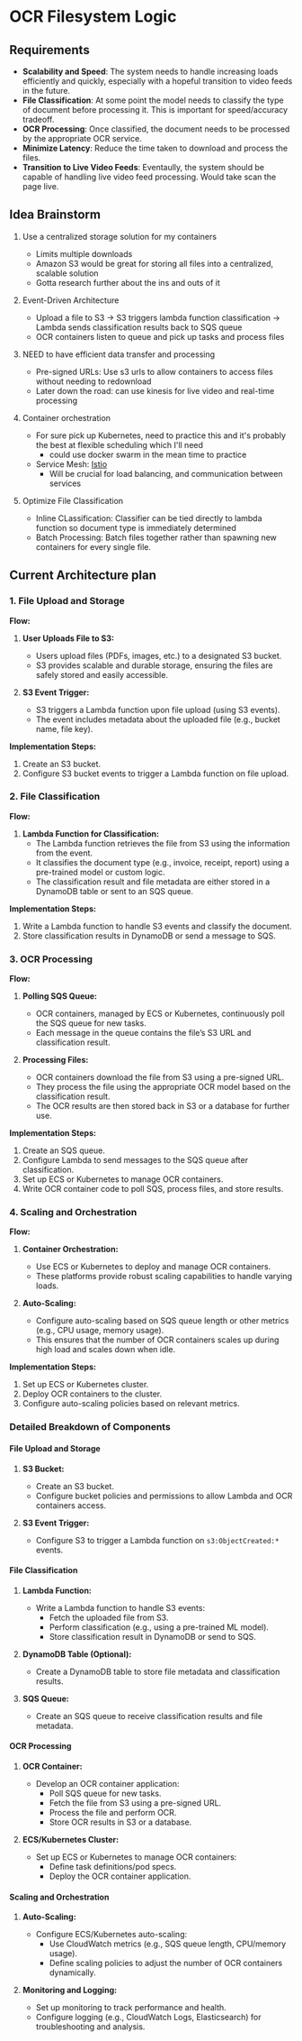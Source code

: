 # OCR Filesystem Logic

## Requirements

- **Scalability and Speed**: The system needs to handle increasing loads efficiently and quickly,
  especially with a hopeful transition to video feeds in the future.
- **File Classification**: At some point the model needs to classify the type of document before processing it.
  This is important for speed/accuracy tradeoff.
- **OCR Processing**: Once classified, the document needs to be processed by the appropriate OCR service.
- **Minimize Latency**: Reduce the time taken to download and process the files.
- **Transition to Live Video Feeds**: Eventaully, the system should be capable of handling live video feed processing. Would take scan the page live.

## Idea Brainstorm

1. Use a centralized storage solution for my containers
    - Limits multiple downloads
    - Amazon S3 would be great for storing all files into a centralized, scalable solution
    - Gotta research further about the ins and outs of it

2. Event-Driven Architecture
    - Upload a file to S3 -> S3 triggers lambda function classification -> Lambda sends classification results back to SQS queue
    - OCR containers listen to queue and pick up tasks and process files

3. NEED to have efficient data transfer and processing
    - Pre-signed URLs: Use s3 urls to allow containers to access files without needing to redownload
    - Later down the road: can use kinesis for live video and real-time processing

4. Container orchestration
    - For sure pick up Kubernetes, need to practice this and it's probably the best at flexible scheduling which I'll need
        - could use docker swarm in the mean time to practice
    - Service Mesh: [Istio](https://istio.io/latest/about/service-mesh/)
        - Will be crucial for load balancing, and communication between services

5. Optimize File Classification
    - Inline CLassification: Classifier can be tied directly to lambda function so document type is immediately determined
    - Batch Processing: Batch files together rather than spawning new containers for every single file.

## Current Architecture plan

### 1. File Upload and Storage

**Flow:**

1. **User Uploads File to S3:**
   - Users upload files (PDFs, images, etc.) to a designated S3 bucket.
   - S3 provides scalable and durable storage, ensuring the files are safely stored and easily accessible.

2. **S3 Event Trigger:**
   - S3 triggers a Lambda function upon file upload (using S3 events).
   - The event includes metadata about the uploaded file (e.g., bucket name, file key).

**Implementation Steps:**

1. Create an S3 bucket.
2. Configure S3 bucket events to trigger a Lambda function on file upload.

### 2. File Classification

**Flow:**

1. **Lambda Function for Classification:**
   - The Lambda function retrieves the file from S3 using the information from the event.
   - It classifies the document type (e.g., invoice, receipt, report) using a pre-trained model or custom logic.
   - The classification result and file metadata are either stored in a DynamoDB table or sent to an SQS queue.

**Implementation Steps:**

1. Write a Lambda function to handle S3 events and classify the document.
2. Store classification results in DynamoDB or send a message to SQS.

### 3. OCR Processing

**Flow:**

1. **Polling SQS Queue:**
   - OCR containers, managed by ECS or Kubernetes, continuously poll the SQS queue for new tasks.
   - Each message in the queue contains the file’s S3 URL and classification result.

2. **Processing Files:**
   - OCR containers download the file from S3 using a pre-signed URL.
   - They process the file using the appropriate OCR model based on the classification result.
   - The OCR results are then stored back in S3 or a database for further use.

**Implementation Steps:**

1. Create an SQS queue.
2. Configure Lambda to send messages to the SQS queue after classification.
3. Set up ECS or Kubernetes to manage OCR containers.
4. Write OCR container code to poll SQS, process files, and store results.

### 4. Scaling and Orchestration

**Flow:**

1. **Container Orchestration:**
   - Use ECS or Kubernetes to deploy and manage OCR containers.
   - These platforms provide robust scaling capabilities to handle varying loads.

2. **Auto-Scaling:**
   - Configure auto-scaling based on SQS queue length or other metrics (e.g., CPU usage, memory usage).
   - This ensures that the number of OCR containers scales up during high load and scales down when idle.

**Implementation Steps:**

1. Set up ECS or Kubernetes cluster.
2. Deploy OCR containers to the cluster.
3. Configure auto-scaling policies based on relevant metrics.

### Detailed Breakdown of Components

#### File Upload and Storage

1. **S3 Bucket:**
   - Create an S3 bucket.
   - Configure bucket policies and permissions to allow Lambda and OCR containers access.

2. **S3 Event Trigger:**
   - Configure S3 to trigger a Lambda function on `s3:ObjectCreated:*` events.

#### File Classification

1. **Lambda Function:**
   - Write a Lambda function to handle S3 events:
     - Fetch the uploaded file from S3.
     - Perform classification (e.g., using a pre-trained ML model).
     - Store classification result in DynamoDB or send to SQS.

2. **DynamoDB Table (Optional):**
   - Create a DynamoDB table to store file metadata and classification results.

3. **SQS Queue:**
   - Create an SQS queue to receive classification results and file metadata.

#### OCR Processing

1. **OCR Container:**
   - Develop an OCR container application:
     - Poll SQS queue for new tasks.
     - Fetch the file from S3 using a pre-signed URL.
     - Process the file and perform OCR.
     - Store OCR results in S3 or a database.

2. **ECS/Kubernetes Cluster:**
   - Set up ECS or Kubernetes to manage OCR containers:
     - Define task definitions/pod specs.
     - Deploy the OCR container application.

#### Scaling and Orchestration

1. **Auto-Scaling:**
   - Configure ECS/Kubernetes auto-scaling:
     - Use CloudWatch metrics (e.g., SQS queue length, CPU/memory usage).
     - Define scaling policies to adjust the number of OCR containers dynamically.

2. **Monitoring and Logging:**
   - Set up monitoring  to track performance and health.
   - Configure logging (e.g., CloudWatch Logs, Elasticsearch) for troubleshooting and analysis.
